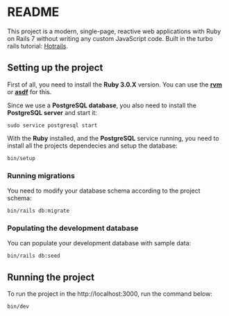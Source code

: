 # **README**

This project is a modern, single-page, reactive web applications with Ruby on Rails 7 without writing any custom JavaScript code. Built in the turbo rails tutorial: [Hotrails](https://www.hotrails.dev/).

## **Setting up the project**

First of all, you need to install the **Ruby 3.0.X** version. You can use the [**rvm**](https://rvm.io/) or [**asdf**](https://asdf-vm.com/) for this.

Since we use a **PostgreSQL database**, you also need to install the **PostgreSQL server** and start it:

```
sudo service postgresql start
```

With the **Ruby** installed, and the **PostgreSQL** service running, you need to install all the projects dependecies and setup the database:
```
bin/setup
```

### **Running migrations**

You need to modify your database schema according to the project schema:

```
bin/rails db:migrate
```

### **Populating the development database**

You can populate your development database with sample data:

```
bin/rails db:seed
```

## **Running the project**

To run the project in the http://localhost:3000, run the command below:
```
bin/dev
```
